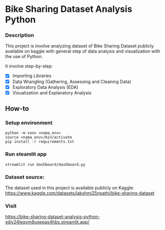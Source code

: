 # Bike Sharing Dataset Analysis Python

### Description
This project is involve analyzing dataset of Bike Sharing Dataset publicly available on kaggle with general step of data analysis and visualization with the use of Python. 

It involve step-by-step: 
- [x] Importing Libraries
- [x] Data Wrangling (Gathering, Assessing and Cleaning Data)
- [x] Exploratory Data Analysis (EDA)
- [x] Visualization and Explanatory Analysis

## How-to
### Setup environment
```
python -m venv <nama_env>
source <nama_env>/bin/activate
pip install -r requirements.txt
```

### Run steamlit app
```
streamlit run dashboard/dashboard.py
```

### Dataset source:
The dataset used in this project is available publicly on Kaggle:
https://www.kaggle.com/datasets/lakshmi25npathi/bike-sharing-dataset


### Visit
https://bike-sharing-dataset-analysis-python-xdiy24leqym8ugepas4hbs.streamlit.app/